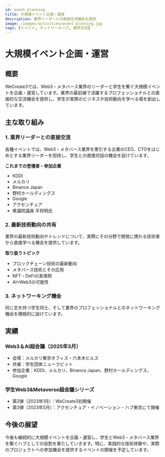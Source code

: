 ```yaml
---
id: event-planning
title: 大規模イベント企画・運営
description: 業界リーダーとの直接交流機会を提供
image: /images/activities/event-planning.jpg
tags: [イベント, ネットワーキング, 業界交流]
---
```


# 大規模イベント企画・運営

## 概要

WeCreate3では、Web3・メタバース業界のリーダーと学生を繋ぐ大規模イベントを企画・運営しています。業界の最前線で活躍するプロフェッショナルとの直接的な交流機会を提供し、学生が実際のビジネスや技術動向を学べる場を創出しています。

## 主な取り組み

### 1. 業界リーダーとの直接交流

各種イベントでは、Web3・メタバース業界を牽引する企業のCEO、CTOをはじめとする業界リーダーを招待し、学生との直接対話の機会を設けています。

**これまでの登壇者・参加企業**
- KDDI
- メルカリ
- Binance Japan
- 野村ホールディングス
- Google
- アクセンチュア
- 衆議院議員 平将明氏

### 2. 最新技術動向の共有

業界の最新技術動向やトレンドについて、実際にその分野で開発に携わる技術者から直接学べる機会を提供しています。

**取り扱うトピック**
- ブロックチェーン技術の最新動向
- メタバース技術とその応用
- NFT・DeFiの実用例
- AI×Web3の可能性

### 3. ネットワーキング機会

同じ志を持つ学生同士、そして業界のプロフェッショナルとのネットワーキング機会を積極的に設けています。

## 実績

### Web3＆AI超会議（2025年3月）
- 会場：メルカリ東京オフィス・六本木ヒルズ
- 共催：学生団体ニューラビット
- 参加企業：KDDI、メルカリ、Binance Japan、野村ホールディングス、Google

### 学生Web3&Metaverse超会議シリーズ
- 第2弾（2023年1月）：WeCreate3初開催
- 第3弾（2023年5月）：アクセンチュア・イノベーション・ハブ東京にて開催

## 今後の展望

今後も継続的に大規模イベントを企画・運営し、学生とWeb3・メタバース業界を繋ぐハブとしての役割を果たしていきます。特に、実践的な技術体験や、実際のプロジェクトへの参加機会を提供するイベントの開催を予定しています。